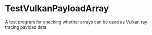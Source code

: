 # TestVulkanPayloadArray
A test program for checking whether arrays can be used as Vulkan ray tracing payload data.
